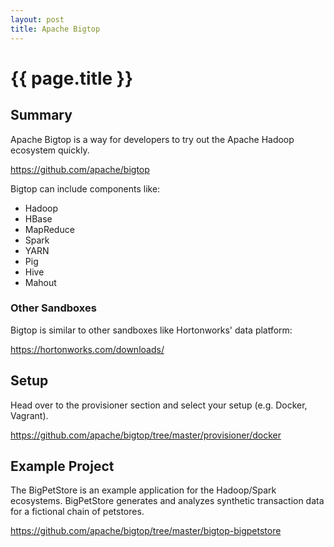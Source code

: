 ```yaml
---
layout: post
title: Apache Bigtop
---
```



# {{ page.title }}

## Summary

Apache Bigtop is a way for developers to try out the Apache Hadoop ecosystem
quickly. 

https://github.com/apache/bigtop

Bigtop can include components like:

* Hadoop
* HBase
* MapReduce
* Spark
* YARN
* Pig
* Hive
* Mahout

### Other Sandboxes

Bigtop is similar to other sandboxes like Hortonworks' data platform:

https://hortonworks.com/downloads/

## Setup

Head over to the provisioner section and select your setup (e.g. Docker,
Vagrant).  

https://github.com/apache/bigtop/tree/master/provisioner/docker

## Example Project

The BigPetStore is an example application for the Hadoop/Spark ecosystems.
BigPetStore generates and analyzes synthetic transaction data for a fictional
chain of petstores.

https://github.com/apache/bigtop/tree/master/bigtop-bigpetstore


